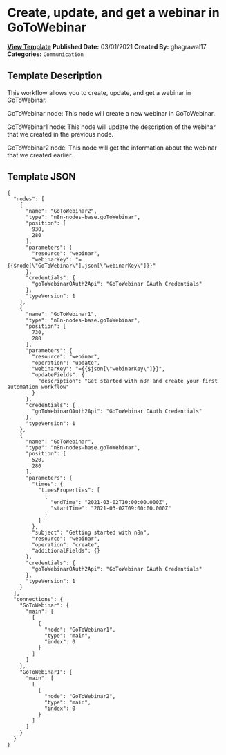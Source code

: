 # Create, update, and get a webinar in GoToWebinar

**[View Template](https://n8n.io/workflows/960-/)**  **Published Date:** 03/01/2021  **Created By:** ghagrawal17  **Categories:** `Communication`  

## Template Description

This workflow allows you to create, update, and get a webinar in GoToWebinar.



GoToWebinar node: This node will create a new webinar in GoToWebinar.

GoToWebinar1 node: This node will update the description of the webinar that we created in the previous node.

GoToWebinar2 node: This node will get the information about the webinar that we created earlier.


## Template JSON

```
{
  "nodes": [
    {
      "name": "GoToWebinar2",
      "type": "n8n-nodes-base.goToWebinar",
      "position": [
        930,
        280
      ],
      "parameters": {
        "resource": "webinar",
        "webinarKey": "={{$node[\"GoToWebinar\"].json[\"webinarKey\"]}}"
      },
      "credentials": {
        "goToWebinarOAuth2Api": "GoToWebinar OAuth Credentials"
      },
      "typeVersion": 1
    },
    {
      "name": "GoToWebinar1",
      "type": "n8n-nodes-base.goToWebinar",
      "position": [
        730,
        280
      ],
      "parameters": {
        "resource": "webinar",
        "operation": "update",
        "webinarKey": "={{$json[\"webinarKey\"]}}",
        "updateFields": {
          "description": "Get started with n8n and create your first automation workflow"
        }
      },
      "credentials": {
        "goToWebinarOAuth2Api": "GoToWebinar OAuth Credentials"
      },
      "typeVersion": 1
    },
    {
      "name": "GoToWebinar",
      "type": "n8n-nodes-base.goToWebinar",
      "position": [
        520,
        280
      ],
      "parameters": {
        "times": {
          "timesProperties": [
            {
              "endTime": "2021-03-02T10:00:00.000Z",
              "startTime": "2021-03-02T09:00:00.000Z"
            }
          ]
        },
        "subject": "Getting started with n8n",
        "resource": "webinar",
        "operation": "create",
        "additionalFields": {}
      },
      "credentials": {
        "goToWebinarOAuth2Api": "GoToWebinar OAuth Credentials"
      },
      "typeVersion": 1
    }
  ],
  "connections": {
    "GoToWebinar": {
      "main": [
        [
          {
            "node": "GoToWebinar1",
            "type": "main",
            "index": 0
          }
        ]
      ]
    },
    "GoToWebinar1": {
      "main": [
        [
          {
            "node": "GoToWebinar2",
            "type": "main",
            "index": 0
          }
        ]
      ]
    }
  }
}
```

